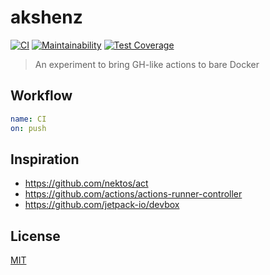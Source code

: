 # akshenz

[![CI](https://github.com/antongolub/akshenz/actions/workflows/ci.yaml/badge.svg?branch=master)](https://github.com/antongolub/akshenz/actions/workflows/ci.yaml)
[![Maintainability](https://api.codeclimate.com/v1/badges/0669264f60889955c31c/maintainability)](https://codeclimate.com/github/antongolub/blank-ts-repo/maintainability)
[![Test Coverage](https://api.codeclimate.com/v1/badges/0669264f60889955c31c/test_coverage)](https://codeclimate.com/github/antongolub/blank-ts-repo/test_coverage)

> An experiment to bring GH-like actions to bare Docker 

## Workflow

```yaml
name: CI
on: push
```

## Inspiration
* https://github.com/nektos/act
* https://github.com/actions/actions-runner-controller
* https://github.com/jetpack-io/devbox

## License
[MIT](LICENSE)
